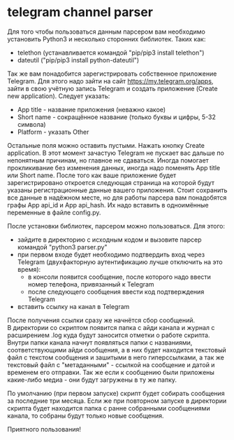 # telegram channel parser
Для того чтобы пользоваться данным парсером вам необходимо установить Python3 и несколько сторонних библиотек.
Таких как:
- telethon (устанавливается командой "pip/pip3 install telethon")
- dateutil ("pip/pip3 install python-dateutil")

Так же вам понадобится зарегистрировать собственное приложение Telegram.
Для этого надо зайти на сайт https://my.telegram.org/apps, зайти в свою учётную запись Telegram и создать приложение
(Create new application).
Следует указать:
- App title - название приложения (неважно какое)
- Short name - сокращённое название (только буквы и цифры, 5-32 символа)
- Platform - указать Other

Остальные поля можно оставить пустыми. Нажать кнопку Create application.
В этот момент зачастую Telegram не пускает вас дальше по непонятным причинам, но главное не сдаваться.
Иногда помогает прокликивание без изменения данных, иногда надо поменять App title или Short name.
После того как ваше приложение будет зарегистрировано откроется следующая страница на которой будут указаны
регистрационные данные вашего приложения. Стоит сохранить все данные в надёжном месте, но для работы парсера
вам понадобятся графы App api_id и App api_hash. Их надо вставить в одноимённые переменные в файле config.py.

После установки библиотек, парсером можно пользоваться.
Для этого:
- зайдите в директорию с исходным кодом и вызовите парсер командой "python3 parser.py"
- при первом входе будет необходимо подтвердить вход через Telegram (двухфакторную аутентификацию лучше отключить на это время):
  - в консоли появится сообщение, после которого надо ввести номер телефона, привязанный к Telegram
  - после следующего сообщения ввести код подтверждения Telegram
- вставить ссылку на канал в Telegram

После получения ссылки сразу же начнётся сбор сообщений.  
В директории со скриптом появится папка с айди канала и журнал с расширением .log куда будут заносится отметки о работе скрипта.
Внутри папки канала начнут появляться папки с названиями, соответствующими айди сообщения, а в них будет находится текстовый файл
с текстом сообщения и зашитыми в него гиперссылками, а так же текстовый файл с "метаданными" - ссылкой на сообщение и датой и временем
его отправки. Так же если к сообщению были приложены какие-либо медиа - они будут загружены в ту же папку.  

По умолчанию (при первом запуске) скрипт будет собирать сообщения за последние три месяца. Если же при повторном запуске в директории скрипта
будет находится папка с ранне собранными сообщениями канала, то собраны будут только новые сообщения.  

Приятного пользования!

